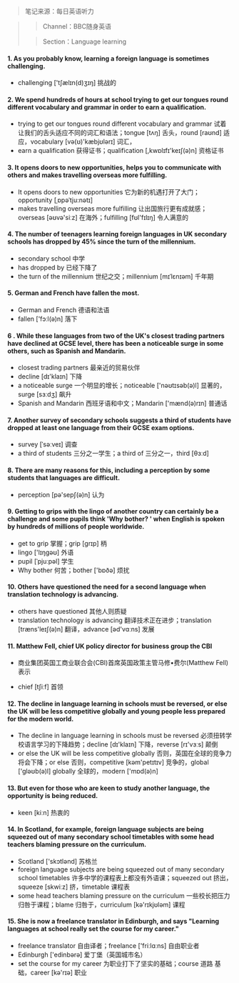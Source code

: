 > 笔记来源：每日英语听力

> > Channel：BBC随身英语
>
> > Section：Language learning

#### 1. As you probably know, learning a foreign language is sometimes challenging.

- challenging ['tʃælɪn(d)ʒɪŋ] 挑战的

#### 2. We spend hundreds of hours at school trying to get our tongues round different vocabulary and grammar in order to earn a qualification.

- trying to get our tongues round different vocabulary and grammar 试着让我们的舌头适应不同的词汇和语法；tongue [tʌŋ] 舌头，round [raʊnd] 适应，vocabulary [və(ʊ)'kæbjʊlərɪ] 词汇，
- earn a qualification 获得证书；qualification [,kwɒlɪfɪ'keɪʃ(ə)n] 资格证书

#### 3. It opens doors to new opportunities, helps you to communicate with others and makes travelling overseas more fulfilling. 

-  It opens doors to new opportunities 它为新的机遇打开了大门；opportunity [ˌɒpəˈtju:nətɪ] 
- makes travelling overseas more fulfilling 让出国旅行更有成就感；overseas [əʊvə'siːz] 在海外；fulfilling [fʊl'fɪlɪŋ] 令人满意的

#### 4. The number of teenagers learning foreign languages in UK secondary schools has dropped by 45% since the turn of the millennium. 

- secondary school 中学
- has dropped by 已经下降了 
- the turn of the millennium 世纪之交；millennium [mɪˈlɛnɪəm] 千年期

#### 5. German and French have fallen the most.

- German and French 德语和法语
- fallen ['fɔːl(ə)n] 落下

#### 6 . While these languages from two of the UK's closest trading partners have declined at GCSE level, there has been a noticeable surge in some others, such as Spanish and Mandarin.

- closest trading partners 最亲近的贸易伙伴
- decline [dɪ'klaɪn] 下降
- a noticeable surge 一个明显的增长；noticeable ['nəʊtɪsəb(ə)l] 显著的，surge [sɜːdʒ] 飙升
- Spanish and Mandarin 西班牙语和中文；Mandarin ['mænd(ə)rɪn] 普通话

#### 7. Another survey of secondary schools suggests a third of students have dropped at least one language from their GCSE exam options. 

- survey [ˈsəːveɪ] 调查 
- a third of students 三分之一学生；a third of 三分之一，third [θɜːd]

#### 8. There are many reasons for this, including a perception by some students that languages are difficult.

- perception [pə'sepʃ(ə)n] 认为

#### 9. Getting to grips with the lingo of another country can certainly be a challenge and some pupils think 'Why bother? ' when English is spoken by hundreds of millions of people worldwide.

- get to grip  掌握；grip [grɪp] 柄
- lingo ['lɪŋgəʊ] 外语
- pupil [ˈpjuːpəl] 学生
- Why bother 何苦；bother ['bɒðə] 烦扰

#### 10. Others have questioned the need for a second language when translation technology is advancing.

- others have questioned 其他人则质疑
- translation technology is advancing 翻译技术正在进步；translation [træns'leɪʃ(ə)n] 翻译，advance [əd'vɑːns] 发展

#### 11. Matthew Fell, chief UK policy director for business group the CBI

- 商业集团英国工商业联合会(CBI)首席英国政策主管马修•费尔(Matthew Fell)表示

- chief [tʃiːf] 首领 

#### 12. The decline in language learning in schools must be reversed, or else the UK will be less competitive globally and young people less prepared for the modern world.

- The decline in language learning in schools must be reversed 必须扭转学校语言学习的下降趋势；decline [dɪ'klaɪn] 下降，reverse [rɪ'vɜːs] 颠倒
- or else the UK will be less competitive globally 否则，英国在全球的竞争力将会下降；or else 否则，competitive [kəm'petɪtɪv] 竞争的，global ['gləʊb(ə)l] globally 全球的，modern ['mɒd(ə)n]

#### 13. But even for those who are keen to study another language, the opportunity is being reduced.

- keen [kiːn] 热衷的

#### 14. In Scotland, for example, foreign language subjects are being squeezed out of many secondary school timetables with some head teachers blaming pressure on the curriculum.

- Scotland ['skɔtlənd] 苏格兰
- foreign language subjects are being squeezed out of many secondary school timetables 许多中学的课程表上都没有外语课；squeezed out 挤出，squeeze [skwiːz] 挤，timetable 课程表
- some head teachers blaming pressure on the curriculum 一些校长把压力归咎于课程；blame 归咎于，curriculum [kə'rɪkjʊləm] 课程

#### 15. She is now a freelance translator in Edinburgh, and says "Learning languages at school really set the course for my career."

- freelance translator 自由译者；freelance ['friːlɑːns] 自由职业者
- Edinburgh ['edinbərə] 爱丁堡（英国城市名）
- set the course for my career 为职业打下了坚实的基础；course 道路 基础，career [kə'rɪə] 职业